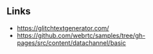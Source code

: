 ## Links

- https://glitchtextgenerator.com/
- https://github.com/webrtc/samples/tree/gh-pages/src/content/datachannel/basic

